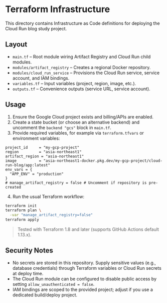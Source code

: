 # Terraform Infrastructure

This directory contains Infrastructure as Code definitions for deploying the Cloud Run blog study project.

## Layout

- `main.tf` – Root module wiring Artifact Registry and Cloud Run child modules.
- `modules/artifact_registry` – Creates a regional Docker repository.
- `modules/cloud_run_service` – Provisions the Cloud Run service, service account, and IAM bindings.
- `variables.tf` – Input variables (project, region, image, etc.).
- `outputs.tf` – Convenience outputs (service URL, service account).

## Usage

1. Ensure the Google Cloud project exists and billing/APIs are enabled.
2. Create a state bucket (or choose an alternative backend) and uncomment the `backend "gcs"` block in `main.tf`.
3. Provide required variables, for example via `terraform.tfvars` or environment variables:

```hcl
project_id     = "my-gcp-project"
region         = "asia-northeast1"
artifact_region = "asia-northeast1"
image          = "asia-northeast1-docker.pkg.dev/my-gcp-project/cloud-run-blog/app:latest"
env_vars = {
  "APP_ENV" = "production"
}
# manage_artifact_registry = false # Uncomment if repository is pre-created
```

4. Run the usual Terraform workflow:

```bash
terraform init
terraform plan \
  -var "manage_artifact_registry=false"
terraform apply
```

> Tested with Terraform 1.8 and later (supports GitHub Actions default 1.13.x).

## Security Notes

- No secrets are stored in this repository. Supply sensitive values (e.g., database credentials) through Terraform variables or Cloud Run secrets at deploy time.
- The Cloud Run module can be configured to disable public access by setting `allow_unauthenticated = false`.
- IAM bindings are scoped to the provided project; adjust if you use a dedicated build/deploy project.
